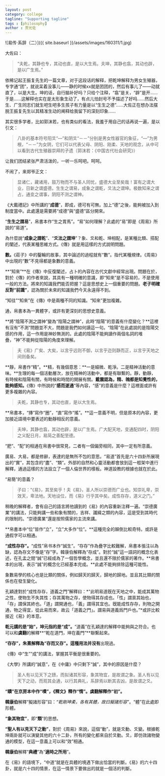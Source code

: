 ```yaml
---
layout: post
category: college
tagline: "Supporting tagline"
tags : [philosophy]
author : 贾光佐
---
```





![易传·系辞（二）]({{ site.baseurl }}/assets/images/160311/1.jpg) 

大佐曰：

> “夫乾，其静也专，其动也直，是以大生焉。夫坤，其静也翕，其动也辟，是以广生焉。”

依稀记起王振复先生的一篇文章，对于这段话的解释，把乾坤解释为男女生殖器，专字通“团”，就说呆着没事儿——静的时候xx就是团团的，然后有事儿了——动就直了，以是大生。坤的话，自行脑补好吗？只给个注释，“翕”是关，“辟”是开……于是……这解释也实在是太形象生动了，有点儿怕封号不予描述了好吗……然后大生、广生同志们就生吧生吧多生孩子有力量是以“生生之德”……大佐正在想办法摆脱王振复先生以其精准生动的阐释给我留下的深刻印象……

其实很多学者，比如郭沫若，也有类似的看法，我羞于用自己的话再说一遍，是以引文：

> 八卦的基本符号阳爻“—”和阴爻“－－”分别是男女性器官的象征，“—”为男根，“－－”为女阴，它们可以代表父母、阴阳、刚柔、天地的观念，从中可以看到古代生殖器崇拜的孑遗（郭沫若：《中国古代社会研究》）

让我们团结紧张严肃活泼的，一听一乐呵吧。呵呵。

不闹了，来郑爷正文：

> 显诸仁，藏诸用，鼓万物而不与圣人同忧，盛德大业至矣哉！富有之谓大业，日新之谓盛德。生生之谓易，成象之谓乾，爻法之谓坤。极数知来之谓占，通变之谓事，阴阳不测之谓神。

《大戴禮記》中所講的“**成德**”，即成，德可有可無。加上“德”之後，能夠被加入到制度當中。此處還是需要將“成德”與“盛德”區分開來。

“**生生之謂易**”，帛書本作“生之胃馬”。“易”如何理解？此處的“易”即是《周易》所說的“易道”。

為什麼說“**成象之謂乾**”、“**爻法之謂坤**”？象、爻和乾、坤相配，是某種比類、搭配的闡述，代表某種思維方式。《傳》就是用這樣的方式說明問題。

**數。**《莊子》中的鑿輪的故事，其中論述的過程就有“數”。指代某種規律。《周易》中出現的“數”不見得都是象數的意義。

**“知來”**在《傳》中反復闡述，占卜的內容在古代文獻中經常出現。問題在於，對於《傳》的作者來說，其具有一種明確的意識，即“知來”是不容易的，不是使用一般的方法。將來的知識我們能否把握？這是思想史上一個重要的問題。**老子明確反對“前識”**，認為關於未來的知識我們今天永遠得不到。

“知往”“知來”在《傳》中是兩種不同的知識。“知來”更加複雜。

通，帛書本為一異體字，或許有更深刻的思想史意義。

**將“陰陽不測之謂神”變為“陰陽之謂神”，此時“陰陽”的意義有什麼變化？**這裡有沒有”不測“問題並不大，問題是我們如何讀這一句。“陰陽”在此處說的是陰陽交感的作用，這一作用是神妙無測的。此處的陰陽不能夠讀作兩個名詞的堆疊，“神”不能夠從陰陽的角度來理解。

> 夫《易》广矣、大矣，以言乎远则不御，以言乎迩则静而正，以言乎天地之间则备矣。

**靜，帛書作“精”。**精，有幾個意思：**一是細微、乾淨。二是精神活動的意味。**生理的每一個活動層次，放在精神的活動中，都是有聯繫的。靜，動靜，有時候和陰陽有關，有時候和時間的開展有關。**戴震認為，精、魄都是知覺性的，能夠感知。**《傳》中所說的“**感而遂通**”等內容，“感”的意義是什麼？這裡面或許有更多複雜的內容。

> 夫乾，其静也专，其动也直，是以大生焉。

**帛書本，“摶”寫作“圈”，“直”寫作“搖”。**這一意義不明，但是原本的內容，更加接近語境中要表述的動靜相反的意義。

> 夫坤，其静也翕，其动也辟，是以广生焉。广大配天地，变通配四时，阴阳之义配日月，易简之善配至德。

“肥”、“配”的相通在帛書中很常見，二者有一個偏旁相同，其中一定有所意義。

廣易、大易，都是修辭，表達的是無所不包的意思。“易道”首先是六十四卦所展現出的“實”，其包含的“盡”、“類”。外部的自然和心靈活動都會放到這一框架中進行解釋，通過這樣的方法設立了一個人倫世界的樣板。神道設教的根據也就在於此。

“易簡”的意義？

> 子曰：“《易》，其至矣乎！夫《易》，圣人所以崇德而广业也。知崇礼卑，崇效天，卑法地。天地设位，而《易》行乎其中矣。成性存存，道义之门。”

稍晚的解釋者，會有自己的語言將他讀到的《易》的內容重新注釋一遍。“崇德廣業”的講法，只能夠講一些和象有關的，吉祥、讖緯之類的內容，這是受到其時代的限制的。“崇德廣業”還是按照儒家的主流來講。

**帛書本中“位”皆作“立”，“立”大多作“位”。**這種完全的顛倒比較奇特。或許是通假字可以相通。

**“成性存存”。**“成性”帛书本作“誠生”。“存存”作為疊字比較難解，帛書本張注以為缺，認為存文不像是“存”字。韓康伯解釋為“存成”。對於“誠”這一語詞的概念化表述，在孔孟之間“誠”已經成為了一個哲學概念，並且還不限於儒家的著作。**帛書本的出現，表示“誠”的概念化已經基本完成。**此處不能夠排除這種可能性。

象數易學的核心也是比類的關係，例如歸天的歸天，歸地的歸地。並且其比類的關係也在發生變化。

孔穎達對於“成性存存，道義之門”解釋曰：*“此明易道旣在天地之中，能成其萬物之性，使物生不失其性；存其萬物之存，使物得其存成也。「性」謂禀其始也，「存」謂保其終也。「道」謂開通也，「義」謂得其宜也。旣能成性存存，則物之開通，物之得宜，從此易而來，故云「道義之門」。謂易與道義爲門戶也。”*或許比較接近《易》的本意。

**乾元講的是“始”，坤元指的是“成”。**“道義”在孔穎達的解釋中能夠與之符合。也可以和**虞翻**的解釋**“乾在道門，坤在義門”**聯繫起來。

**“存存”，朱熹解釋為“存而又存”。**這種用法**并沒有**出現過。

《傳》中“生”“成”的講法，掌握其平衡是很重要的。

《大學》所講的“誠意”，在《中庸》中只剩下“誠”，其中的原因是什麼？

> 圣人有以见天下之赜，而拟诸其形容，象其物宜，是故谓之象。圣人有以见天下之动，而观其会通，以行其典礼，系辞焉以断其吉凶，是故谓之爻。

**“賾”在京房本中作“嘖”，《釋文》釋作“情”。虞翻解釋作“初”。**

**韓康伯**解釋“擬諸形容”曰：*“乾剛坤柔，各有其體，故曰擬諸形容”*。“體”在此處即形體。

**“象其物宜”**，即“**類**”的思想。

**“聖人有以見天下之動”**，對於《周易》來說，這個“動”，就是爻動、爻變。根據乾坤兩卦就可以演變其他的六十二卦，所有的變化都來自於爻動。爻，即仿效諸物變通的模型，在這一意義上可以和“效”相通。

**韓康伯**解釋“**典禮**”為“**適時之所用**”。

在《易》的語境下，“中道”就是在具體的境遇下做出恰當的判斷。《易》的六十四卦，就是六十四的情景，在這一情景下要做出的就是一個活的判斷。
